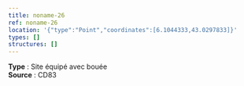 ```yaml
---
title: noname-26
ref: noname-26
location: '{"type":"Point","coordinates":[6.1044333,43.0297833]}'
types: []
structures: []
---
```


**Type** : Site équipé avec bouée  
**Source** : CD83  


